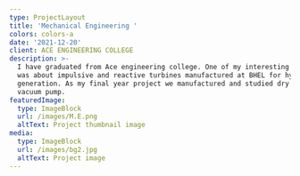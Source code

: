```yaml
---
type: ProjectLayout
title: 'Mechanical Engineering '
colors: colors-a
date: '2021-12-20'
client: ACE ENGINEERING COLLEGE
description: >-
  I have graduated from Ace engineering college. One of my interesting projects
  was about impulsive and reactive turbines manufactured at BHEL for hydro power
  generation. As my final year project we manufactured and studied dry screw
  vacuum pump.     
featuredImage:
  type: ImageBlock
  url: /images/M.E.png
  altText: Project thumbnail image
media:
  type: ImageBlock
  url: /images/bg2.jpg
  altText: Project image
---
```

